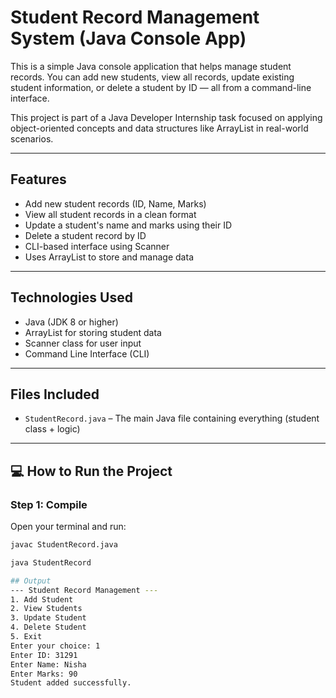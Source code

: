 # Student Record Management System (Java Console App)

This is a simple Java console application that helps manage student records. You can add new students, view all records, update existing student information, or delete a student by ID — all from a command-line interface.

This project is part of a Java Developer Internship task focused on applying object-oriented concepts and data structures like ArrayList in real-world scenarios.

---

##  Features

- Add new student records (ID, Name, Marks)
- View all student records in a clean format
- Update a student's name and marks using their ID
- Delete a student record by ID
- CLI-based interface using Scanner
- Uses ArrayList to store and manage data

---

## Technologies Used

- Java (JDK 8 or higher)
- ArrayList for storing student data
- Scanner class for user input
- Command Line Interface (CLI)

---

##  Files Included

- `StudentRecord.java` – The main Java file containing everything (student class + logic)

---

## 💻 How to Run the Project

### Step 1: Compile
Open your terminal and run:
```bash
javac StudentRecord.java

java StudentRecord

## Output
--- Student Record Management ---
1. Add Student     
2. View Students   
3. Update Student  
4. Delete Student  
5. Exit
Enter your choice: 1
Enter ID: 31291
Enter Name: Nisha
Enter Marks: 90
Student added successfully.
